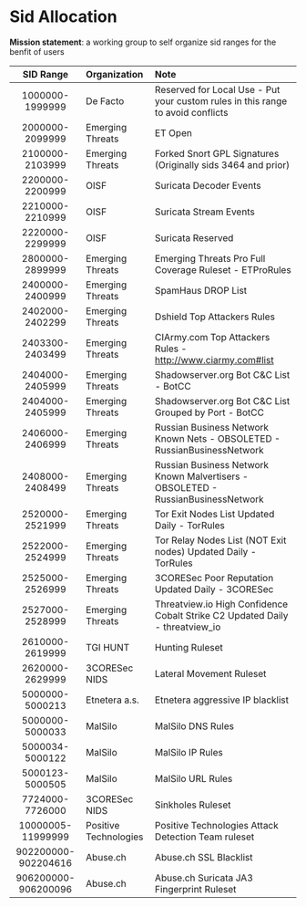 # Sid Allocation

**Mission statement**: a working group to self organize sid ranges for the benfit of users


|      SID Range      | Organization          | Note                                                                             |
| :-----------------: | :-------------------- | :------------------------------------------------------------------------------- |
|   1000000-1999999   | De Facto              | Reserved for Local Use - Put your custom rules in this range to avoid conflicts  |
|   2000000-2099999   | Emerging Threats      | ET Open                                                                          |
|   2100000-2103999   | Emerging Threats      | Forked Snort GPL Signatures (Originally sids 3464 and prior)                     |
|   2200000-2200999   | OISF                  | Suricata Decoder Events                                                          |
|   2210000-2210999   | OISF                  | Suricata Stream Events                                                           |
|   2220000-2299999   | OISF                  | Suricata Reserved                                                                |
|   2800000-2899999   | Emerging Threats      | Emerging Threats Pro Full Coverage Ruleset - ETProRules                          |
|   2400000-2400999   | Emerging Threats      | SpamHaus DROP List                                                               |
|   2402000-2402299   | Emerging Threats      | Dshield Top Attackers Rules                                                      |
|   2403300-2403499   | Emerging Threats      | CIArmy.com Top Attackers Rules - http://www.ciarmy.com#list                      |
|   2404000-2405999   | Emerging Threats      | Shadowserver.org Bot C&C List - BotCC                                            |
|   2404000-2405999   | Emerging Threats      | Shadowserver.org Bot C&C List Grouped by Port - BotCC                            |
|   2406000-2406999   | Emerging Threats      | Russian Business Network Known Nets - OBSOLETED - RussianBusinessNetwork         |
|   2408000-2408499   | Emerging Threats      | Russian Business Network Known Malvertisers - OBSOLETED - RussianBusinessNetwork |
|   2520000-2521999   | Emerging Threats      | Tor Exit Nodes List Updated Daily - TorRules                                     |
|   2522000-2524999   | Emerging Threats      | Tor Relay Nodes List (NOT Exit nodes) Updated Daily - TorRules                   |
|   2525000-2526999   | Emerging Threats      | 3CORESec Poor Reputation Updated Daily - 3CORESec                                |
|   2527000-2528999   | Emerging Threats      | Threatview.io High Confidence Cobalt Strike C2 Updated Daily - threatview_io     |
|   2610000-2619999   | TGI HUNT              | Hunting Ruleset                                                                  |
|   2620000-2629999   | 3CORESec NIDS         | Lateral Movement Ruleset                                                         |
|   5000000-5000213   | Etnetera a.s.         | Etnetera aggressive IP blacklist                                                 |
|   5000000-5000033   | MalSilo               | MalSilo DNS Rules                                                                |
|   5000034-5000122   | MalSilo               | MalSilo IP Rules                                                                 |
|   5000123-5000505   | MalSilo               | MalSilo URL Rules                                                                |
|   7724000-7726000   | 3CORESec NIDS         | Sinkholes Ruleset                                                                |
|  10000005-11999999  | Positive Technologies | Positive Technologies Attack Detection Team ruleset                              |
| 902200000-902204616 | Abuse.ch              | Abuse.ch SSL Blacklist                                                           |
| 906200000-906200096 | Abuse.ch              | Abuse.ch Suricata JA3 Fingerprint Ruleset                                        |


